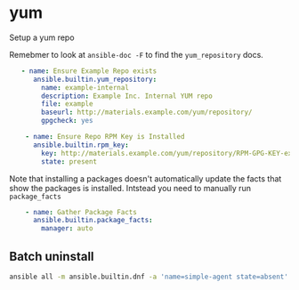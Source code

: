 # yum

Setup a yum repo

Remebmer to look at `ansible-doc -F` to find the `yum_repository` docs.

```yaml
   - name: Ensure Example Repo exists
      ansible.builtin.yum_repository:
        name: example-internal
        description: Example Inc. Internal YUM repo
        file: example
        baseurl: http://materials.example.com/yum/repository/
        gpgcheck: yes

    - name: Ensure Repo RPM Key is Installed
      ansible.builtin.rpm_key:
        key: http://materials.example.com/yum/repository/RPM-GPG-KEY-example
        state: present
```


Note that installing a packages doesn't automatically update the facts that show the packages is installed. Intstead you need to manually run `package_facts`

```yaml
    - name: Gather Package Facts
      ansible.builtin.package_facts:
        manager: auto
```


## Batch uninstall


```bash
ansible all -m ansible.builtin.dnf -a 'name=simple-agent state=absent'
```
